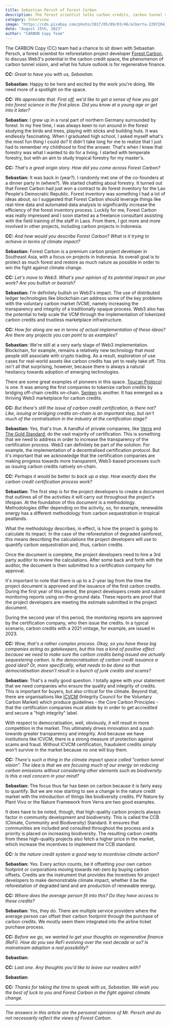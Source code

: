 ```yaml
---
title: Sebastian Persch of Forest Carbon
description: The forest scientist talks carbon credits, carbon tunnel vision, and Web3.
category: Interview
image: "https://cdn.pixabay.com/photo/2017/05/09/03/46/alberta-2297204_1280.jpg"
date: "August 15th, 2023"
author: "CARBON Copy Team"
---
```


The CARBON Copy (CC) team had a chance to sit down with Sebastian Persch, a forest scientist for reforestation project developer [Forest Carbon](https://forestcarbon.com), to discuss Web3's potential in the carbon credit space, the phenomenon of carbon tunnel vision, and what his future outlook is for regenerative finance.

**CC:** *Great to have you with us, Sebastian.*

**Sebastian:** Happy to be here and excited by the work you're doing. We need more of a spotlight on the space.

**CC:** *We appreciate that. First off, we'd like to get a sense of how you got into forest science in the first place. Did you know at a young age or get into it later?*

**Sebastian:** I grew up in a rural part of northern Germany surrounded by forest. In my free time, I was always keen to run around in the forest studying the birds and trees, playing with sticks and building huts. It was endlessly fascinating. When I graduated high school, I asked myself what's the most fun thing I could do? It didn't take long for me to realize that I just had to remember my childhood to find the answer. That's when I knew that forestry was what I wanted to do for a living. I started with temperate forestry, but with an aim to study tropical forestry for my master's.

**CC:** *That's a great origin story. How did you come across Forest Carbon?*

**Sebastian:** It was back in (year?). I randomly met one of the co-founders at a dinner party in (where?). We started chatting about forestry. It turned out that Forest Carbon had just won a contract to do forest inventory for the Lao People's Democratic Republic. Forest inventory was something I had a lot of ideas about, so I suggested that Forest Carbon should leverage things like real-time data and automated data analysis to significantly increase the efficiency of the forest inventory process. Luckily for me, Forest Carbon was really impressed and I soon started as a freelance consultant assisting with the field training of the staff in Laos. From there, I got more and more involved in other projects, including carbon projects in Indonesia.

**CC:** *And how would you describe Forest Carbon? What is it trying to achieve in terms of climate impact?*

**Sebastian:** Forest Carbon is a premium carbon project developer in Southeast Asia, with a focus on projects in Indonesia. Its overall goal is to protect as much forest and restore as much nature as possible in order to win the fight against climate change.

**CC:** *Let's move to Web3. What's your opinion of its potential impact on your work? Are you bullish or bearish?*

**Sebastian:** I'm definitely bullish on Web3's impact. The use of distributed ledger technologies like blockchain can address some of the key problems with the voluntary carbon market (VCM), namely increasing the transparency and integrity of a traditionally opaque process. Web3 also has the potential to help scale the VCM through the implementation of tokenized carbon credits and trustless marketplace infrastructure.

**CC:** *How far along are we in terms of actual implementation of these ideas? Are there any projects you can point to as examples?*

**Sebastian:** We're still at a very early stage of Web3 implementation. Blockchain, for example, remains a relatively new technology that most people still associate with crypto trading. As a result, exploration of use cases for real-world assets like carbon credits has yet to really take off. This isn't all that surprising, however, because there is always a natural hesitancy towards adoption of emerging technologies.

There are some great examples of pioneers in this space. [Toucan Protocol](https://toucan.earth) is one. It was among the first companies to tokenize carbon credits by bridging off-chain credits on-chain. [Senken](https://senken.io) is another. It has emerged as a thriving Web3 marketplace for carbon credits.

**CC:** *But there's still the issue of carbon credit certification, is there not? Like, issuing or bridging credits on-chain is an important step, but isn't much of the centralisation in the industry at the certification stage?*

**Sebastian:** Yes, that's true. A handful of private companies, like [Verra](https://verra.org) and [The Gold Standard](https://www.goldstandard.org), do the vast majority of certification. This is something that we need to address in order to increase the transparency of the certification process. Web3 can definitely be part of the solution. For example, the implementation of a decentralised certification protocol. But it's important that we acknowledge that the certification companies are making progress towards more transparent, Web3-based processes such as issuing carbon credits natively on-chain.

**CC:** *Perhaps it would be better to back up a step. How exactly does the carbon credit certification process work?*

**Sebastian:** The first step is for the project developers to create a document that outlines all of the activities it will carry out throughout the project's lifespan. At the foundation of this document is a methodology. Methodologies differ depending on the activity, so, for example, renewable energy has a different methodology from carbon sequestration in tropical peatlands.

What the methodology describes, in effect, is how the project is going to calculate its impact. In the case of the reforestation of degraded rainforest, this means describing the calculations the project developers will use to quantify carbon sequestration and, thus, carbon credits.   

Once the document is complete, the project developers need to hire a 3rd party auditor to review the calculations. After some back and forth with the auditor, the document is then submitted to a certification company for approval.

It's important to note that there is up to a 2-year lag from the time the project document is approved and the issuance of the first carbon credits. During the first year of this period, the project developers create and submit monitoring reports using on-the-ground data. These reports are proof that the project developers are meeting the estimate submitted in the project document.

During the second year of this period, the monitoring reports are approved by the certification company, who then issue the credits. In a typical scenario, carbon credits with a 2021 vintage, for example, are issued in 2023.

**CC:** *Wow, that's a rather complex process. Okay, so you have these big companies acting as gatekeepers, but this has a kind of positive effect because we need to make sure the carbon credits being issued are actually sequestering carbon. Is the democratisation of carbon credit issuance a good idea? Or, more specifically, what needs to be done so that democratisation doesn't result in a bunch of junk credits and scams?*

**Sebastian:** That's a really good question. I totally agree with your statement that we need companies who ensure the quality and integrity of credits. This is important for buyers, but also critical for the climate. Beyond that, there are organisations like [ICVCM](https://icvcm.org) (Integrity Council for the Voluntary Carbon Market) which produce guidelines - the Core Carbon Principles - that the certification companies must abide by in order to get accredited  and secure a "high integrity" label.

With respect to democratisation, well, obviously, it will result in more competition in the market. This ultimately drives innovation and a push towards greater transparency and integrity. And because we have institutions like ICVCM, there is a strong measure of protection against scams and fraud. Without ICVCM certification, fraudulent credits simply won't survive in the market because no one will buy them.

**CC:** *There's such a thing in the climate impact space called "carbon tunnel vision". The idea is that we are focusing much of our energy on reducing carbon emissions without considering other elements such as biodiversity. Is this a real concern in your mind?*

**Sebastian:** The focus thus far has been on carbon because it is fairly easy to quantify. But we are now starting to see a change in the nature credit market with the introduction of things like biodiversity credits. PV Nature by Plant Vivo or the Nature Framework from Verra are two good examples.

It does have to be noted, though, that high-quality carbon projects always factor in community development and biodiversity. This is called the CCB (Climate, Community and Biodiversity) Standard. It ensures that communities are included and consulted throughout the process and a priority is placed on increasing biodiversity. The resulting carbon credits from these high-quality projects also fetch a higher price in the market, which increase the incentives to implement the CCB standard.

**CC:** *Is the nature credit system a good way to incentivise climate action?*

**Sebastian:** Yes. Every action counts, be it offsetting your own carbon footprint or corporations moving towards net-zero by buying carbon offsets. Credits are the instrument that provides the incentives for project developers to make demonstrable climate impact, whether it be the reforestation of degraded land and are production of renewable energy.

**CC:** *Where does the average person fit into this? Do they have access to these credits?*

**Sebastian:** Yes, they do. There are multiple service providers where the average person can offset their carbon footprint through the purchase of carbon credits. We mostly seem them integrated into the airline ticket purchase process.

**CC:** *Before we go, we wanted to get your thoughts on regenerative finance (ReFi). How do you see ReFi evolving over the next decade or so? Is mainstream adoption a real possibility?*

**Sebastian:**

**CC:** *Last one. Any thoughts you'd like to leave our readers with?*

**Sebastian:**

**CC:** *Thanks for taking the time to speak with us, Sebastian. We wish you the best of luck to you and Forest Carbon in the fight against climate change.*

---

*The answers in this article are the personal opinions of Mr. Persch and do not necessarily reflect the views of Forest Carbon.*

